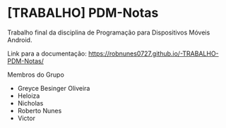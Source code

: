 # [TRABALHO] PDM-Notas
Trabalho final da disciplina de Programação para Dispositivos Móveis Android.

Link para a documentação: https://robnunes0727.github.io/-TRABALHO-PDM-Notas/

Membros do Grupo
 - Greyce Besinger Oliveira
 - Heloiza
 - Nicholas
 - Roberto Nunes
 - Victor
